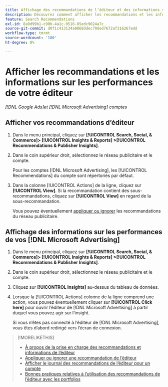 ```yaml
---
title: Affichage des recommandations de l’éditeur et des informations sur les performances
description: Découvrez comment afficher les recommandations et les informations  [!DNL Google Ads]  performances  [!DNL Microsoft Advertising]  vos comptes de réseau publicitaire.
feature: Search Recommendations
exl-id: 8a9d99b1-c90b-4a1c-9516-85edc9024a7c
source-git-commit: d0f1c413134a0868ddec79ded7672af316267edd
workflow-type: tm+mt
source-wordcount: '180'
ht-degree: 0%

---
```


# Afficher les recommandations et les informations sur les performances de votre éditeur

*[!DNL Google Ads]et [!DNL Microsoft Advertising] comptes*

## Afficher vos recommandations d’éditeur

1. Dans le menu principal, cliquez sur **[!UICONTROL Search, Social, & Commerce]> [!UICONTROL Insights & Reports] >[!UICONTROL Recommendations & Publisher Insights]**.

1. Dans le coin supérieur droit, sélectionnez le réseau publicitaire et le compte.

   Pour les comptes [!DNL Microsoft Advertising], les [!UICONTROL Recommendations] du compte sont répertoriés par défaut.

1. Dans la colonne [!UICONTROL Actions] de la ligne, cliquez sur **[!UICONTROL View]**. Si la recommandation contient des sous-recommandations, cliquez sur **[!UICONTROL View]** en regard de la sous-recommandation.

   Vous pouvez éventuellement [appliquer ou ignorer](recommendation-apply-dismiss.md) les recommandations du réseau publicitaire.

## Affichage des informations sur les performances de vos [!DNL Microsoft Advertising]

1. Dans le menu principal, cliquez sur **[!UICONTROL Search, Social, & Commerce]> [!UICONTROL Insights & Reports] >[!UICONTROL Recommendations & Publisher Insights]**.

1. Dans le coin supérieur droit, sélectionnez le réseau publicitaire et le compte.

1. Cliquez sur **[!UICONTROL Insights]** au-dessus du tableau de données.

1. Lorsque la [!UICONTROL Actions] colonne de la ligne comprend une action, vous pouvez éventuellement cliquer sur **[!UICONTROL Click here]** pour ouvrir l’éditeur de [!DNL Microsoft Advertising] à partir duquel vous pouvez agir sur l’insight.

   Si vous n’êtes pas connecté à l’éditeur de [!DNL Microsoft Advertising], vous êtes d’abord redirigé vers l’écran de connexion.

>[!MORELIKETHIS]
>
>* [À propos de la prise en charge des recommandations et informations de l’éditeur](recommendation-support.md)
>* [Appliquer ou ignorer une recommandation de l’éditeur](recommendation-apply-dismiss.md)
>* [Afficher le journal des recommandations de l’éditeur pour un compte](recommendation-view-log.md)
>* [Bonnes pratiques relatives à l’utilisation des recommandations de l’éditeur avec les portfolios](recommendation-best-practices.md)
